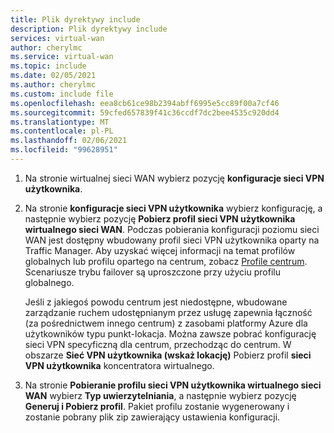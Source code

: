 ```yaml
---
title: Plik dyrektywy include
description: Plik dyrektywy include
services: virtual-wan
author: cherylmc
ms.service: virtual-wan
ms.topic: include
ms.date: 02/05/2021
ms.author: cherylmc
ms.custom: include file
ms.openlocfilehash: eea8cb61ce98b2394abff6995e5cc89f00a7cf46
ms.sourcegitcommit: 59cfed657839f41c36ccdf7dc2bee4535c920dd4
ms.translationtype: MT
ms.contentlocale: pl-PL
ms.lasthandoff: 02/06/2021
ms.locfileid: "99628951"
---
```

1. Na stronie wirtualnej sieci WAN wybierz pozycję **konfiguracje sieci VPN użytkownika**.
1. Na stronie **konfiguracje sieci VPN użytkownika** wybierz konfigurację, a następnie wybierz pozycję **Pobierz profil sieci VPN użytkownika wirtualnego sieci WAN**. Podczas pobierania konfiguracji poziomu sieci WAN jest dostępny wbudowany profil sieci VPN użytkownika oparty na Traffic Manager. Aby uzyskać więcej informacji na temat profilów globalnych lub profilu opartego na centrum, zobacz [Profile centrum](../articles/virtual-wan/global-hub-profile.md). Scenariusze trybu failover są uproszczone przy użyciu profilu globalnego.

   
   Jeśli z jakiegoś powodu centrum jest niedostępne, wbudowane zarządzanie ruchem udostępnianym przez usługę zapewnia łączność (za pośrednictwem innego centrum) z zasobami platformy Azure dla użytkowników typu punkt-lokacja. Można zawsze pobrać konfigurację sieci VPN specyficzną dla centrum, przechodząc do centrum. W obszarze **Sieć VPN użytkownika (wskaż lokację)** Pobierz profil **sieci VPN użytkownika** koncentratora wirtualnego.
1. Na stronie **Pobieranie profilu sieci VPN użytkownika wirtualnego sieci WAN** wybierz **Typ uwierzytelniania**, a następnie wybierz pozycję **Generuj i Pobierz profil**. Pakiet profilu zostanie wygenerowany i zostanie pobrany plik zip zawierający ustawienia konfiguracji.
